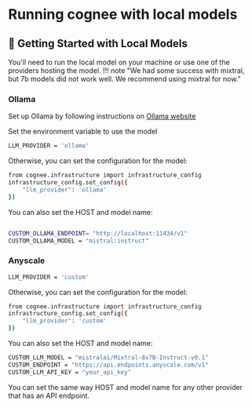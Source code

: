 # Running cognee with local models

## 🚀 Getting Started with Local Models

You'll need to run the local model on your machine or use one of the providers hosting the model.
!!! note "We had some success with mixtral, but 7b models did not work well. We recommend using mixtral for now."

### Ollama 

Set up Ollama by following instructions on [Ollama website](https://ollama.com/)


Set the environment variable to use the model

```bash
LLM_PROVIDER = 'ollama'

```
Otherwise, you can set the configuration for the model:

```bash
from cognee.infrastructure import infrastructure_config
infrastructure_config.set_config({
    "llm_provider": 'ollama'
})

```
You can also set the HOST and model name:

```bash

CUSTOM_OLLAMA_ENDPOINT= "http://localhost:11434/v1"
CUSTOM_OLLAMA_MODEL = "mistral:instruct"
```


### Anyscale

```bash
LLM_PROVIDER = 'custom'

```
Otherwise, you can set the configuration for the model:

```bash
from cognee.infrastructure import infrastructure_config
infrastructure_config.set_config({
    "llm_provider": 'custom'
})

```
You can also set the HOST  and model name:
```bash
CUSTOM_LLM_MODEL = "mistralai/Mixtral-8x7B-Instruct-v0.1"
CUSTOM_ENDPOINT = "https://api.endpoints.anyscale.com/v1"
CUSTOM_LLM_API_KEY = "your_api_key"
```

You can set the same way HOST and model name for any other provider that has an API endpoint.







